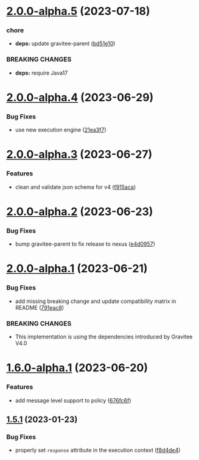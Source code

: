 # [2.0.0-alpha.5](https://github.com/gravitee-io/gravitee-policy-assign-attributes/compare/2.0.0-alpha.4...2.0.0-alpha.5) (2023-07-18)


### chore

* **deps:** update gravitee-parent ([bd51e10](https://github.com/gravitee-io/gravitee-policy-assign-attributes/commit/bd51e10421397a468347c82acf2e99e66e6c9102))


### BREAKING CHANGES

* **deps:** require Java17

# [2.0.0-alpha.4](https://github.com/gravitee-io/gravitee-policy-assign-attributes/compare/2.0.0-alpha.3...2.0.0-alpha.4) (2023-06-29)


### Bug Fixes

* use new execution engine ([21ea3f7](https://github.com/gravitee-io/gravitee-policy-assign-attributes/commit/21ea3f757bfe3cd059be7e08f06a1e945f2056fa))

# [2.0.0-alpha.3](https://github.com/gravitee-io/gravitee-policy-assign-attributes/compare/2.0.0-alpha.2...2.0.0-alpha.3) (2023-06-27)


### Features

* clean and validate json schema for v4 ([f915aca](https://github.com/gravitee-io/gravitee-policy-assign-attributes/commit/f915acaf7cc90c16fe726b4f947bba4a56f76406))

# [2.0.0-alpha.2](https://github.com/gravitee-io/gravitee-policy-assign-attributes/compare/2.0.0-alpha.1...2.0.0-alpha.2) (2023-06-23)


### Bug Fixes

* bump gravitee-parent to fix release to nexus ([e4d0957](https://github.com/gravitee-io/gravitee-policy-assign-attributes/commit/e4d0957b8a163b33936e784930d08c314bbea9ae))

# [2.0.0-alpha.1](https://github.com/gravitee-io/gravitee-policy-assign-attributes/compare/1.6.0-alpha.1...2.0.0-alpha.1) (2023-06-21)


### Bug Fixes

* add missing breaking change and update compatibility matrix in README ([791eac8](https://github.com/gravitee-io/gravitee-policy-assign-attributes/commit/791eac8fda525b107de08066595b5d3a59f8404a))


### BREAKING CHANGES

* This implementation is using the dependencies introduced by Gravitee V4.0

# [1.6.0-alpha.1](https://github.com/gravitee-io/gravitee-policy-assign-attributes/compare/1.5.1...1.6.0-alpha.1) (2023-06-20)


### Features

* add message level support to policy ([676fc6f](https://github.com/gravitee-io/gravitee-policy-assign-attributes/commit/676fc6fca791edd28607b101f5c5009e6c66e9b0))

## [1.5.1](https://github.com/gravitee-io/gravitee-policy-assign-attributes/compare/1.5.0...1.5.1) (2023-01-23)


### Bug Fixes

* properly set `response` attribute in the execution context ([f8d4de4](https://github.com/gravitee-io/gravitee-policy-assign-attributes/commit/f8d4de452eee650c0c8372394e9bc376ca87dbb3))
